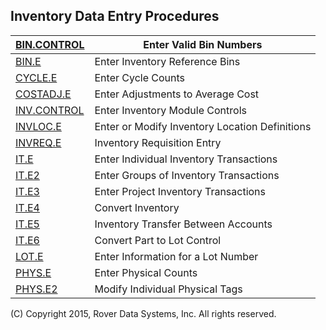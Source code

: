 ## Inventory Data Entry Procedures
<PageHeader />

| [BIN.CONTROL](../BIN-CONTROL/README.md) | Enter Valid Bin Numbers                        |
| --------------------------------------- | ---------------------------------------------- |
| [BIN.E](../BIN-E/README.md)             | Enter Inventory Reference Bins                 |
| [CYCLE.E](../CYCLE-E/README.md)         | Enter Cycle Counts                             |
| [COSTADJ.E](../COSTADJ-E/README.md)     | Enter Adjustments to Average Cost              |
| [INV.CONTROL](../INV-CONTROL/README.md) | Enter Inventory Module Controls                |
| [INVLOC.E](../INVLOC-E/README.md)       | Enter or Modify Inventory Location Definitions |
| [INVREQ.E](../INVREQ-E/README.md)       | Inventory Requisition Entry                    |
| [IT.E](../IT-E/README.md)               | Enter Individual Inventory Transactions        |
| [IT.E2](../IT-E2/README.md)             | Enter Groups of Inventory Transactions         |
| [IT.E3](../IT-E3/README.md)             | Enter Project Inventory Transactions           |
| [IT.E4](../IT-E4/README.md)             | Convert Inventory                              |
| [IT.E5](../IT-E5/README.md)             | Inventory Transfer Between Accounts            |
| [IT.E6](../IT-E6/README.md)             | Convert Part to Lot Control                    |
| [LOT.E](../LOT-E/README.md)             | Enter Information for a Lot Number             |
| [PHYS.E](../PHYS-E/README.md)           | Enter Physical Counts                          |
| [PHYS.E2](../PHYS-E2/README.md)         | Modify Individual Physical Tags                |

(C) Copyright 2015, Rover Data Systems, Inc.
All rights reserved.
<badge text= "Version 8.10.57 " vertical="middle" />

<PageFooter />
